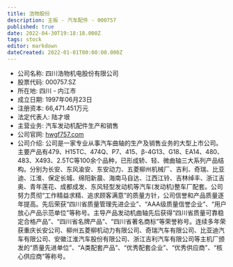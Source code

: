 ```yaml
---
title: 浩物股份
description: 主板 - 汽车配件 - 000757
published: true
date: 2022-04-30T19:18:18.000Z
tags: stock
editor: markdown
dateCreated: 2022-01-01T00:00:00.000Z
---
```


- 公司名称: 四川浩物机电股份有限公司
- 股票代码: 000757.SZ
- 所在地: 四川 - 内江市
- 成立日期: 1997年06月23日
- 注册资本: 66,471.451万元
- 法定代表人: 陆才垠
- 主营业务: 汽车发动机配件生产和销售
- 公司官网: [hwgf757.com](hwgf757.com)
- 公司介绍: 公司是一家专业从事汽车曲轴的生产及销售业务的大型上市公司。主要产品有479、H15TC、474Q、P7、415、β-4G13、G18、EA14、480、483、X493、2.5TC等100余个品种，已形成轿、轻、微曲轴三大系列产品结构。分别为长安、东风渝安、东安动力、五菱柳州机械厂、吉利、奇瑞、比亚迪、江淮、保定长城、绵阳新晨、海南马自达、江西江铃、吉林绰丰、浙江吉奥、青年莲花、成都成发、东风轻型发动机等汽车(发动机)整车厂配套。公司努力贯彻“工作精益求精、追求顾客满意”的质量方针，公司信誉和产品质量逐年提高。先后荣获“四川省质量管理先进企业”、“AAA级质量信誉企业”、“用户放心产品示范单位”等称号。主导产品发动机曲轴先后获得“四川省质量可靠稳定合格产品”、“四川省名牌产品”、“四川省著名商标”等荣誉称号。连续多年荣获重庆长安公司、柳州五菱柳机动力有限公司、奇瑞汽车有限公司、比亚迪汽车有限公司、安徽江淮汽车股份有限公司、浙江吉利汽车有限公司等主机厂颁发的“质量先进单位”、“A类配套产品”、“优秀配套企业”、“优秀供应商”、“核心供应商”等称号。


